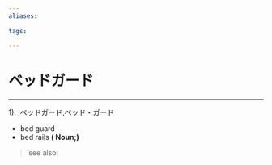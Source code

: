 ```yaml
---
aliases:
    
tags:
    
---
```


# ベッドガード
---
1).
,ベッドガード,ベッド・ガード

- bed guard
- bed rails
**( Noun;)**
> see also: 
            